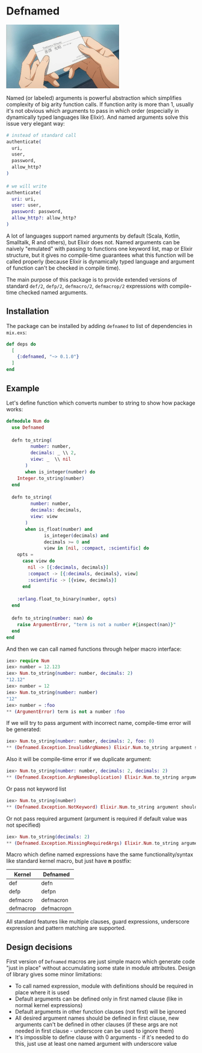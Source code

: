 # Defnamed

<img src="priv/img/logo.jpg" width="300"/>

Named (or labeled) arguments is powerful abstraction which simplifies complexity of big arity function calls. If function arity is more than 1, usually it's not obvious which arguments to pass in which order (especially in dynamically typed languages like Elixir). And named arguments solve this issue very elegant way:

```elixir
# instead of standard call
authenticate(
  uri,
  user,
  password,
  allow_http?
)

# we will write
authenticate(
  uri: uri,
  user: user,
  password: password,
  allow_http?: allow_http?
)
```

A lot of languages support named arguments by default (Scala, Kotlin, Smalltalk, R and others), but Elixir does not. Named arguments can be naively "emulated" with passing to functions one keyword list, map or Elixir structure, but it gives no compile-time guarantees what this function will be called properly (because Elixir is dynamically typed language and argument of function can't be checked in compile time).

The main purpose of this package is to provide extended versions of standard `def/2`, `defp/2`, `defmacro/2`, `defmacrop/2` expressions with compile-time checked named arguments.

## Installation

The package can be installed by adding `defnamed` to list of dependencies in `mix.exs`:

```elixir
def deps do
  [
    {:defnamed, "~> 0.1.0"}
  ]
end
```

## Example

Let's define function which converts number to string to show how package works:

```elixir
defmodule Num do
  use Defnamed

  defn to_string(
         number: number,
         decimals: _ \\ 2,
         view: _  \\ nil
       )
       when is_integer(number) do
    Integer.to_string(number)
  end

  defn to_string(
         number: number,
         decimals: decimals,
         view: view
       )
       when is_float(number) and
              is_integer(decimals) and
              decimals >= 0 and
              view in [nil, :compact, :scientific] do
    opts =
      case view do
        nil -> [{:decimals, decimals}]
        :compact -> [{:decimals, decimals}, view]
        :scientific -> [{view, decimals}]
      end

    :erlang.float_to_binary(number, opts)
  end

  defn to_string(number: nan) do
    raise ArgumentError, "term is not a number #{inspect(nan)}"
  end
end
```

And then we can call named functions through helper macro interface:

```elixir
iex> require Num
iex> number = 12.123
iex> Num.to_string(number: number, decimals: 2)
"12.12"
iex> number = 12
iex> Num.to_string(number: number)
"12"
iex> number = :foo
** (ArgumentError) term is not a number :foo
```

If we will try to pass argument with incorrect name, compile-time error will be generated:

```elixir
iex> Num.to_string(number: number, decimals: 2, foo: 0)
** (Defnamed.Exception.InvalidArgNames) Elixir.Num.to_string argument should be keyword list which can contain only [:decimals, :number, :view] keys without duplication, and mandatory [:number] keys, but got invalid :foo key
```

Also it will be compile-time error if we duplicate argument:

```elixir
iex> Num.to_string(number: number, decimals: 2, decimals: 2)
** (Defnamed.Exception.ArgNamesDuplication) Elixir.Num.to_string argument should be keyword list which can contain only [:decimals, :number, :view] keys without duplication, and mandatory [:number] keys, but keys [:decimals] are duplicated
```

Or pass not keyword list

```elixir
iex> Num.to_string(number)
** (Defnamed.Exception.NotKeyword) Elixir.Num.to_string argument should be keyword list which can contain only [:decimals, :number, :view] keys without duplication, and mandatory [:number] keys, but argument is not a keyword: {:number, [line: 11], nil}
```

Or not pass required argument (argument is required if default value was not specified)

```elixir
iex> Num.to_string(decimals: 2)
** (Defnamed.Exception.MissingRequiredArgs) Elixir.Num.to_string argument should be keyword list which can contain only [:decimals, :number, :view] keys without duplication, and mandatory [:number] keys, but required :number key is not presented
```

Macro which define named expressions have the same functionality/syntax like standard kernel macro, but just have **n** postfix:

| Kernel | Defnamed |
|--------|----------|
| def | defn |
| defp | defpn |
| defmacro | defmacron |
| defmacrop | defmacropn |

All standard features like multiple clauses, guard expressions, underscore expression and pattern matching are supported.

## Design decisions

First version of `Defnamed` macros are just simple macro which generate code "just in place" without accumulating some state in module attributes. Design of library gives some minor limitations:

- To call named expression, module with definitions should be required in place where it is used
- Default arguments can be defined only in first named clause (like in normal kernel expressions)
- Default arguments in other function clauses (not first) will be ignored
- All desired argument names should be defined in first clause, new arguments can't be defined in other clauses (if these args are not needed in first clause - underscore can be used to ignore them)
- It's impossible to define clause with 0 arguments - if it's needed to do this, just use at least one named argument with underscore value
